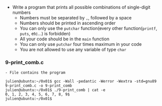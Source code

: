 - Write a program that prints all possible combinations of single-digit numbers
	- Numbers must be separated by ```,```, followed by a space
	- Numbers should be printed in ascending order
	- You can only use the ```putchar``` function(every other function(```printf```, ```puts```, etc...) is forbidden)
	- All your code should be in the ```main``` function
	- You can only use ```putchar``` four times maximum in your code
	- You are not allowed to use any variable of type ```char```

### 9-print_comb.c
	- File contains the program
```
julien@ubuntu:~/0x01$ gcc -Wall -pedantic -Werror -Wextra -std=gnu89 9-print_comb.c -o 9-print_comb
julien@ubuntu:~/0x01$ ./9-print_comb | cat -e
0, 1, 2, 3, 4, 5, 6, 7, 8, 9$
julien@ubuntu:~/0x01$
```
